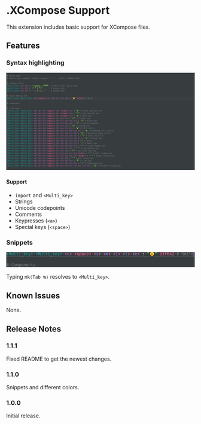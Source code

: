 # .XCompose Support

This extension includes basic support for XCompose files.

## Features

### Syntax highlighting

![Syntax highlighting](https://raw.githubusercontent.com/RubenVerg/XComposeVSCode/master/img/syntax.png)

#### Support

- `import` and `<Multi_key>`
- Strings
- Unicode codepoints
- Comments
- Keypresses (`<a>`)
- Special keys (`<space>`)

### Snippets

![Snippets](https://raw.githubusercontent.com/RubenVerg/XComposeVSCode/master/img/snippets.gif)

Typing `mk⟨Tab ↹⟩` resolves to `<Multi_key>`.

## Known Issues

None.

## Release Notes

### 1.1.1

Fixed README to get the newest changes.

### 1.1.0

Snippets and different colors.

### 1.0.0

Initial release.
